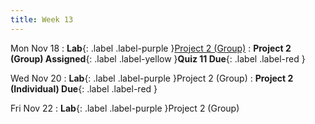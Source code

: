 ```yaml
---
title: Week 13
---
```


Mon Nov 18
: **Lab**{: .label .label-purple }[Project 2 (Group)](https://classroom.github.com/a/_CGevKCm)
: **Project 2 (Group) Assigned**{: .label .label-yellow }**Quiz 11 Due**{: .label .label-red }

Wed Nov 20
: **Lab**{: .label .label-purple }Project 2 (Group)
: **Project 2 (Individual) Due**{: .label .label-red }

Fri Nov 22
: **Lab**{: .label .label-purple }Project 2 (Group)